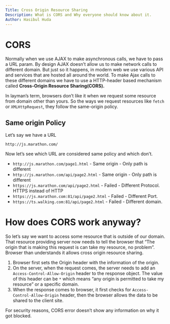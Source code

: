 ```yaml
---
Title: Cross Origin Resource Sharing
Description: What is CORS and Why everyone should know about it.
Author: Hasibul Huda
---
```


# CORS

Normally when we use AJAX to make asynchronous calls, we have to pass a URL param. By design AJAX doesn’t allow us to make network calls to different domain. But just so it happens, in modern web we use various API and services that are hosted all around the world. To make Ajax calls to these different domains we have to use a HTTP-header based mechanism called **Cross-Origin Resource Sharing(CORS).**

In layman’s term, browsers don’t like it when we request some resource from domain other than yours. So the ways we request resources like `fetch` or `XMLHttpRequest`, they follow the same-origin policy.

## Same origin Policy

Let’s say we have a URL

`http://js.marathon.com/`

Now let’s see which URL are considered same policy and which don’t.

- `http://js.marathon.com/page1.html` - Same origin - Only path is different
- `http://js.marathon.com/api/page2.html` - Same origin - Only path is different
- `https://js.marathon.com/api/page2.html` - Failed - Different Protocol. HTTPS instead of HTTP
- `https://js.marathon.com:81/api/page2.html` - Failed - Different Port.
- `https://ts.walking.com:81/api/page2.html` - Failed - Different domain.

# How does CORS work anyway?

So let’s say we want to access some resource that is outside of our domain. That resource providing server now needs to tell the browser that “The origin that is making this request is can take my resource, no problem”. Browser than understands it allows cross origin resource sharing.

1. Browser first sets the Origin header with the information of the origin.
2. On the server, when the request comes, the server needs to add an `Access-Control-Allow-Origin` header to the response object. The value of this header can be `*` which means “any origin is permitted to take my resource” or a specific domain.
3. When the response comes to browser, it first checks for `Access-Control-Allow-Origin` header, then the browser allows the data to be shared to the client site.

For security reasons, CORS error doesn’t show any information on why it got blocked.